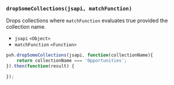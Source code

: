 ### ``dropSomeCollections(jsapi, matchFunction)``
Drops collections where ``matchFunction`` evaluates true provided the collection name.
- `jsapi` `<Object>`
- `matchFunction` `<Function>`

```js
pvh.dropSomeCollections(jsapi, function(collectionName){
	return collectionName === 'Opportunities';
}).then(function(result) {

});
```
